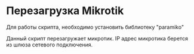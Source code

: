 # Перезагрузка Mikrotik

Для работы скрипта, необходимо установить библиотеку "paramiko"

Данный скрипт перезагружает микротик. IP адрес микротика берется из шлюза сетевого подключения.
